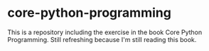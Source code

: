 # core-python-programming
This is a repository including the exercise in the book Core Python Programming. 
Still refreshing because I'm still reading this book.
